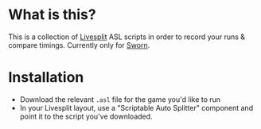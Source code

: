 # What is this?

This is a collection of [Livesplit](https://livesplit.org/) ASL scripts in order to record your runs & compare timings.
Currently only for [Sworn](https://www.sworngame.com/).

# Installation

- Download the relevant `.asl` file for the game you'd like to run
- In your Livesplit layout, use a "Scriptable Auto Splitter" component and point it to the script you've downloaded.
